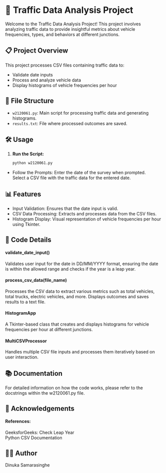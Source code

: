 # 🚗 Traffic Data Analysis Project

Welcome to the Traffic Data Analysis Project! This project involves analyzing traffic data to provide insightful metrics about vehicle frequencies, types, and behaviors at different junctions.

## 📋 Project Overview

This project processes CSV files containing traffic data to:
- Validate date inputs
- Process and analyze vehicle data
- Display histograms of vehicle frequencies per hour

## 📂 File Structure

- `w2120061.py`: Main script for processing traffic data and generating histograms.
- `results.txt`: File where processed outcomes are saved.

## 🛠️ Usage

1. **Run the Script:**
   ```sh
   python w2120061.py
- Follow the Prompts:
Enter the date of the survey when prompted.\
Select a CSV file with the traffic data for the entered date.
## 📊 Features
- Input Validation: Ensures that the date input is valid.
- CSV Data Processing: Extracts and processes data from the CSV files.
- Histogram Display: Visual representation of vehicle frequencies per hour using Tkinter.
## 🧩 Code Details
#### validate_date_input()
Validates user input for the date in DD/MM/YYYY format, ensuring the date is within the allowed range and checks if the year is a leap year.

#### process_csv_data(file_name)
Processes the CSV data to extract various metrics such as total vehicles, total trucks, electric vehicles, and more. Displays outcomes and saves results to a text file.

#### HistogramApp
A Tkinter-based class that creates and displays histograms for vehicle frequencies per hour at different junctions.

#### MultiCSVProcessor
Handles multiple CSV file inputs and processes them iteratively based on user interaction.

## 📚 Documentation
For detailed information on how the code works, please refer to the docstrings within the w2120061.py file.

## 🌟 Acknowledgements
#### References:
GeeksforGeeks: Check Leap Year\
Python CSV Documentation
## 🧑‍💻 Author
Dinuka Samarasinghe
